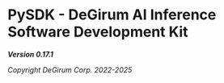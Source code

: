 # PySDK - DeGirum AI Inference Software Development Kit

***Version 0.17.1***

*Copyright DeGirum Corp. 2022-2025*
